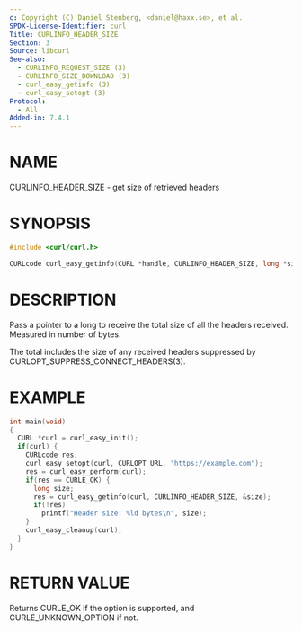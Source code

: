 ```yaml
---
c: Copyright (C) Daniel Stenberg, <daniel@haxx.se>, et al.
SPDX-License-Identifier: curl
Title: CURLINFO_HEADER_SIZE
Section: 3
Source: libcurl
See-also:
  - CURLINFO_REQUEST_SIZE (3)
  - CURLINFO_SIZE_DOWNLOAD (3)
  - curl_easy_getinfo (3)
  - curl_easy_setopt (3)
Protocol:
  - All
Added-in: 7.4.1
---
```


# NAME

CURLINFO_HEADER_SIZE - get size of retrieved headers

# SYNOPSIS

~~~c
#include <curl/curl.h>

CURLcode curl_easy_getinfo(CURL *handle, CURLINFO_HEADER_SIZE, long *sizep);
~~~

# DESCRIPTION

Pass a pointer to a long to receive the total size of all the headers
received. Measured in number of bytes.

The total includes the size of any received headers suppressed by
CURLOPT_SUPPRESS_CONNECT_HEADERS(3).

# EXAMPLE

~~~c
int main(void)
{
  CURL *curl = curl_easy_init();
  if(curl) {
    CURLcode res;
    curl_easy_setopt(curl, CURLOPT_URL, "https://example.com");
    res = curl_easy_perform(curl);
    if(res == CURLE_OK) {
      long size;
      res = curl_easy_getinfo(curl, CURLINFO_HEADER_SIZE, &size);
      if(!res)
        printf("Header size: %ld bytes\n", size);
    }
    curl_easy_cleanup(curl);
  }
}
~~~

# RETURN VALUE

Returns CURLE_OK if the option is supported, and CURLE_UNKNOWN_OPTION if not.
